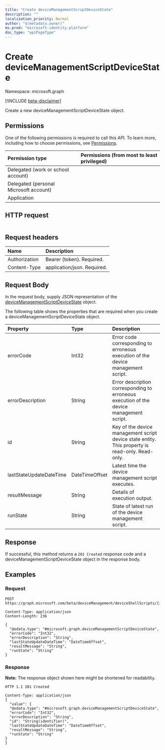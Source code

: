 ```yaml
---
title: "Create deviceManagementScriptDeviceState"
description: ""
localization_priority: Normal
author: "$(metadata.owner)"
ms.prod: "microsoft-identity-platform"
doc_type: "apiPageType"
---
```


# Create deviceManagementScriptDeviceState

Namespace: microsoft.graph

[!INCLUDE [beta-disclaimer](../../includes/beta-disclaimer.md)]

Create a new deviceManagementScriptDeviceState object.

## Permissions

One of the following permissions is required to call this API. To learn more, including how to choose permissions, see [Permissions](/graph/permissions-reference).

| Permission type                        | Permissions (from most to least privileged) |
| :------------------------------------- | :------------------------------------------ |
| Delegated (work or school account)     |                                             |
| Delegated (personal Microsoft account) |                                             |
| Application                            |                                             |

## HTTP request

<!-- {
  "blockType": "ignored"
}
-->

```http

```

## Request headers

| Name          | Description                 |
| :------------ | :-------------------------- |
| Authorization | Bearer {token}. Required.   |
| Content-Type  | application/json. Required. |

## Request Body

In the request body, supply JSON representation of the [deviceManagementScriptDeviceState](../resources/intune-devicemanagementscriptdevicestate.md) object.

<!-- Actions and Functions -->

<!-- CRUD Methods -->

The following table shows the properties that are required when you create a deviceManagementScriptDeviceState object.

| Property                | Type           | Description                                                                                     |
| :---------------------- | :------------- | :---------------------------------------------------------------------------------------------- |
| errorCode               | Int32          | Error code corresponding to erroneous execution of the device management script.                |
| errorDescription        | String         | Error description corresponding to erroneous execution of the device management script.         |
| id                      | String         | Key of the device management script device state entity. This property is read-only. Read-only. |
| lastStateUpdateDateTime | DateTimeOffset | Latest time the device management script executes.                                              |
| resultMessage           | String         | Details of execution output.                                                                    |
| runState                | String         | State of latest run of the device management script.                                            |

## Response

If successful, this method returns a `201 Created` response code and a deviceManagementScriptDeviceState object in the response body.

## Examples

### Request

<!-- {
  "blockType": "request",
  "name": "create_devicemanagementscriptdevicestate"
}
-->

```http
POST https://graph.microsoft.com/beta/deviceManagement/deviceShellScripts/{id}/deviceRunStates/{id}

Content-Type: application/json
Content-Length: 236

{
  "@odata.type": "#microsoft.graph.deviceManagementScriptDeviceState",
  "errorCode": "Int32",
  "errorDescription": "String",
  "lastStateUpdateDateTime": "DateTimeOffset",
  "resultMessage": "String",
  "runState": "String"
}

```

### Response

**Note:** The response object shown here might be shortened for readability.

<!-- {
  "blockType": "response",
  "truncated": true,
  "@odata.type": "microsoft.management.services.api.deviceManagementScriptDeviceState"
}
-->

```http
HTTP 1.1 201 Created

Content-Type: application/json
{
  "value": {
  "@odata.type": "#microsoft.graph.deviceManagementScriptDeviceState",
  "errorCode": "Int32",
  "errorDescription": "String",
  "id": "String(identifier)",
  "lastStateUpdateDateTime": "DateTimeOffset",
  "resultMessage": "String",
  "runState": "String"
}
}

```
